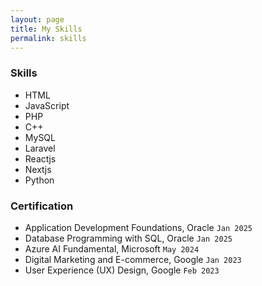 ```yaml
---
layout: page
title: My Skills
permalink: skills
---
```


### Skills

- HTML
- JavaScript
- PHP
- C++
- MySQL
- Laravel
- Reactjs
- Nextjs
- Python

### Certification

- Application Development Foundations, Oracle `Jan 2025`
- Database Programming with SQL, Oracle `Jan 2025`
- Azure AI Fundamental, Microsoft `May 2024 `
- Digital Marketing and E-commerce, Google `Jan 2023`
- User Experience (UX) Design, Google `Feb 2023`

